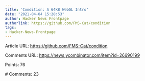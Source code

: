 ```yaml
---
title: 'Condition: A 64KB WebGL Intro'
date: "2021-04-04 15:28:53"
author: Hacker News Frontpage
authorlink: https://github.com/FMS-Cat/condition
tags:
- Hacker-News-Frontpage
---
```


<p>Article URL: <a href="https://github.com/FMS-Cat/condition">https://github.com/FMS-Cat/condition</a></p>
<p>Comments URL: <a href="https://news.ycombinator.com/item?id=26690199">https://news.ycombinator.com/item?id=26690199</a></p>
<p>Points: 76</p>
<p># Comments: 23</p>
